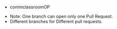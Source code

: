* commclassroomOP 
- Note: One branch can open only one Pull Request.
-  	Different branches for Different pull requests.
